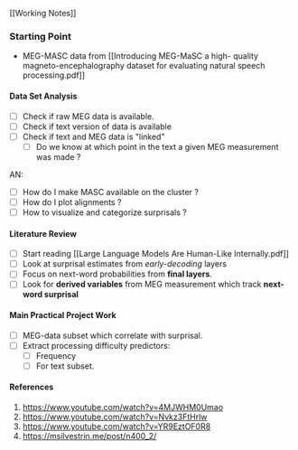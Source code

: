
[[Working  Notes]]
### Starting Point

* MEG-MASC data from [[Introducing MEG-MaSC a high- quality magneto-encephalography dataset for evaluating natural speech processing.pdf]]
#### Data Set Analysis

- [ ] Check if raw MEG data is available. 
- [ ] Check if text version of data is available
- [ ] Check if text and MEG data is "linked" 
	- [ ] Do we know at which point in the text a given MEG measurement was made ? 

AN:
- [ ] How do I make MASC available on the cluster ?
- [ ] How do I plot alignments ? 
- [ ] How to visualize and categorize surprisals ? 
#### Literature Review

- [ ]  Start reading [[Large Language Models Are Human-Like Internally.pdf]]
-  [  ] Look at surprisal estimates from *early-decoding* layers
- [ ] Focus on next-word probabilities from **final layers**.
- [ ] Look for **derived variables** from MEG measurement which track **next-word surprisal**

#### Main Practical Project Work

* [ ] MEG-data subset which correlate with surprisal. 
* [ ] Extract processing difficulty predictors: 
	* [ ] Frequency
	* [ ] For text subset. 

#### References

1. https://www.youtube.com/watch?v=4MJWHM0Umao
2. https://www.youtube.com/watch?v=Nvkz3FtHrlw
3. https://www.youtube.com/watch?v=YR9EztOF0R8
4. https://msilvestrin.me/post/n400_2/